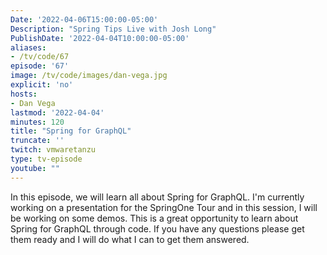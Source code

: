 ```yaml
---
Date: '2022-04-06T15:00:00-05:00'
Description: "Spring Tips Live with Josh Long"
PublishDate: '2022-04-04T10:00:00-05:00'
aliases:
- /tv/code/67
episode: '67'
image: /tv/code/images/dan-vega.jpg
explicit: 'no'
hosts:
- Dan Vega
lastmod: '2022-04-04'
minutes: 120
title: "Spring for GraphQL"
truncate: ''
twitch: vmwaretanzu
type: tv-episode
youtube: ""
---
```


In this episode, we will learn all about Spring for GraphQL. I'm currently working on a presentation for the SpringOne Tour and in this session, I will be working on some demos. This is a great opportunity to learn about Spring for GraphQL through code. If you have any questions please get them ready and I will do what I can to get them answered.
